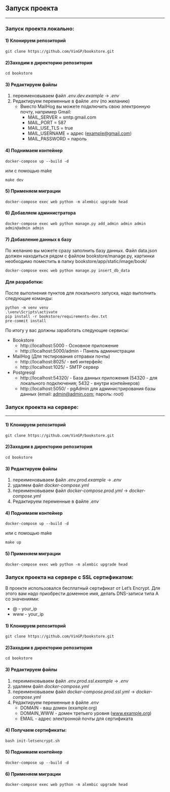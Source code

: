 ## Запуск проекта

___

### Запуск проекта локально:

#### 1) Клонируем репозиторий

```shell
git clone https://github.com/VinGP/bookstore.git
```

#### 2)Заходим в директорию репозитория

```shell
cd bookstore
```

#### 3) Редактируем файлы

1. переименовываем файл *.env.dev.example* -> *.env*
2. Редактируем переменные в файле *.env* (по желанию)
    - Вместо MailHog вы можете подключить свою электронную почту, например Gmail:
        - MAIL_SERVER = smtp.gmail.com
        - MAIL_PORT = 587
        - MAIL_USE_TLS = true
        - MAIL_USERNAME = адрес (example@gmail.com)
        - MAIL_PASSWORD = пароль

#### 4) Поднимаем контейнер

```shell
docker-compose up --build -d
```

или с помощью make

```shell
make dev
```

#### 5) Применяем миграции

```shell
docker-compose exec web python -m alembic upgrade head
```

#### 6) Добавляем администратора
```shell
docker-compose exec web python manage.py add_admin admin admin admin@admin admin
```

#### 7) Добавление данных в базу
По желанию вы можете сразу заполнить базу данных. Файл data.json должен находиться рядом с файлом bookstore/manage.py, картинки необходимо поместить в папку bookstore/app/static/image/book/
```shell
docker-compose exec web python manage.py insert_db_data
```

#### Для разработки:

После выполнения пунктов для локального запуска, надо выполнить следующие команды:

```shell
python -m venv venv
.\venv\Scripts\activate    
pip install -r bookstore/requirements-dev.txt
pre-commit install 
```

По итогу у вас должны заработать следующие сервисы:

- Bookstore
    - http://localhost:5000 - Основное приложение
    - http://localhost:5000/admin - Панель администрации
- MailHog (Для тестирования отправки почты)
    - http://localhost:8025/ - веб интерфейс
    - http://localhost:1025/ - SMTP сервер
- Postgresql
    - http://localhost:54320/ - База данных приложения (54320 - для локального
      подключения; 5432 - внутри контейнеров)
    - http://localhost:5050/ - pgAdmin для администрирования базы данных (email:
      admin@admin.com; пароль: root)

### Запуск проекта на сервере:

___

#### 1) Клонируем репозиторий

```shell
git clone https://github.com/VinGP/bookstore.git
```

#### 2)Заходим в директорию репозитория

```shell
cd bookstore
```

#### 3) Редактируем файлы

1. переименовываем файл *.env.prod.example* -> *.env*
2. удаляем файл *docker-compose.yml*
3. переименовываем файл *docker-compose.prod.yml* -> *docker-compose.yml*
4. Редактируем переменные в файле *.env*

#### 4) Поднимаем контейнер

```shell
docker-compose up --build -d
```

или с помощью make

```shell
make up
```

#### 5) Применяем миграции

```shell
docker-compose exec web python -m alembic upgrade head
```

### Запуск проекта на сервере c SSL сертификатом:

В проекте использовался бесплатный сертификат от Let’s Encrypt. Для этого вам надо приобрести доменное имя, делать DNS-записи типа A со значениями:
- @ - your_ip
- www - your_ip

#### 1) Клонируем репозиторий

```shell
git clone https://github.com/VinGP/bookstore.git
```

#### 2)Заходим в директорию репозитория

```shell
cd bookstore
```

#### 3) Редактируем файлы

1. переименовываем файл *.env.prod.ssl.example* -> *.env*
2. удаляем файл *docker-compose.yml*
3. переименовываем файл *docker-compose.prod.ssl.yml* -> *docker-compose.yml*
4. Редактируем переменные в файле *.env*
    - DOMAIN - ваш домен (example.org)
    - DOMAIN_WWW - домен третьего уровня (www.example.org)
    - EMAIL - адрес электронной почты для сертификата

#### 4) Получаем сертификаты:

```shell
bash init-letsencrypt.sh
```

#### 5) Поднимаем контейнер

```shell
docker-compose up --build -d
```

#### 6) Применяем миграции

```shell
docker-compose exec web python -m alembic upgrade head
```